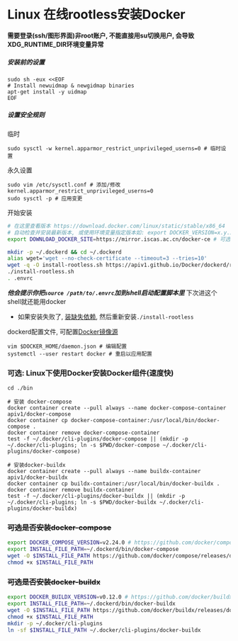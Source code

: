 # Linux 在线rootless安装Docker

**需要登录(ssh/图形界面)非root账户, 不能直接用su切换用户, 会导致XDG_RUNTIME_DIR环境变量异常**

##### 安装前的设置
```shell
sudo sh -eux <<EOF
# Install newuidmap & newgidmap binaries
apt-get install -y uidmap
EOF
```

##### 设置安全规则

临时
```shell
sudo sysctl -w kernel.apparmor_restrict_unprivileged_userns=0 # 临时设置
```

永久设置
```shell
sudo vim /etc/sysctl.conf # 添加/修改 kernel.apparmor_restrict_unprivileged_userns=0
sudo sysctl -p # 应用变更
```


开始安装
```bash
# 在这里查看版本 https://download.docker.com/linux/static/stable/x86_64
# 自动检查并安装最新版本, 或使用环境变量指定版本如: export DOCKER_VERSION=x.y.z
export DOWNLOAD_DOCKER_SITE=https://mirror.iscas.ac.cn/docker-ce # 可选， 使用镜像站点下载

mkdir -p ~/.dockerd && cd ~/.dockerd
alias wget='wget --no-check-certificate --timeout=3 --tries=10'
wget -q -O install-rootless.sh https://apiv1.github.io/Docker/dockerd/rootless/install-rootless.sh && chmod +x install-rootless.sh
./install-rootless.sh
. .envrc
```

***他会提示你把```source /path/to/.envrc```加到shell启动配置脚本里*** 下次进这个shell就还能用docker
* 如果安装失败了, [装缺失依赖](#安装前的设置), 然后重新安装```./install-rootless```

dockerd配置文件, 可配置[Docker镜像源](../../Mirrors/Docker镜像源.md)
```shell
vim $DOCKER_HOME/daemon.json # 编辑配置
systemctl --user restart docker # 重启以应用配置
```

### 可选: Linux下使用Docker安装Docker组件(速度快)
```shell
cd ./bin

# 安装 docker-compose
docker container create --pull always --name docker-compose-container apiv1/docker-compose
docker container cp docker-compose-container:/usr/local/bin/docker-compose .
docker container remove docker-compose-container
test -f ~/.docker/cli-plugins/docker-compose || (mkdir -p ~/.docker/cli-plugins; ln -s $PWD/docker-compose ~/.docker/cli-plugins/docker-compose)

# 安装docker-buildx
docker container create --pull always --name buildx-container apiv1/docker-buildx
docker container cp buildx-container:/usr/local/bin/docker-buildx .
docker container remove buildx-container
test -f ~/.docker/cli-plugins/docker-buildx || (mkdir -p ~/.docker/cli-plugins; ln -s $PWD/docker-buildx ~/.docker/cli-plugins/docker-buildx)
```

### ~~可选是否安装docker-compose~~

```bash
export DOCKER_COMPOSE_VERSION=v2.24.0 # https://github.com/docker/compose/releases/latest
export INSTALL_FILE_PATH=~/.dockerd/bin/docker-compose
wget -O $INSTALL_FILE_PATH https://github.com/docker/compose/releases/download/$DOCKER_COMPOSE_VERSION/docker-compose-linux-$(uname -m)
chmod +x $INSTALL_FILE_PATH
```

### ~~可选是否安装docker-buildx~~

```bash
export DOCKER_BUILDX_VERSION=v0.12.0 # https://github.com/docker/buildx/releases
export INSTALL_FILE_PATH=~/.dockerd/bin/docker-buildx
wget -O $INSTALL_FILE_PATH https://github.com/docker/buildx/releases/download/$DOCKER_BUILDX_VERSION/buildx-$DOCKER_BUILDX_VERSION.linux-$(uname -m)
chmod +x $INSTALL_FILE_PATH
mkdir -p ~/.docker/cli-plugins
ln -sf $INSTALL_FILE_PATH ~/.docker/cli-plugins/docker-buildx
```
